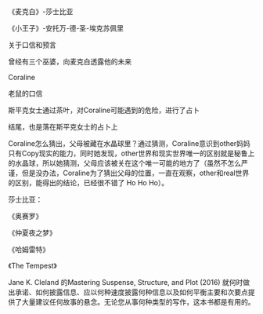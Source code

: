 《麦克白》-莎士比亚

《小王子》-安托万-德-圣-埃克苏佩里

关于口信和预言

曾经有三个巫婆，向麦克白透露他的未来

Coraline

老鼠的口信

斯平克女士通过茶叶，对Coraline可能遇到的危险，进行了占卜

结尾，也是落在斯平克女士的占卜上

Coraline怎么猜出，父母被藏在水晶球里？通过猜测，Coraline意识到other妈妈只有Copy现实的能力，同时她发现，other世界和现实世界唯一的区别就是秘鲁上的水晶球，所以她猜测，父母应该被关在这个唯一可能的地方了（虽然不怎么严谨，但是没办法，Coraline为了猜出父母的位置，一直在观察，other和real世界的区别，能得出的结论，已经很不错了 Ho Ho Ho）。


莎士比亚：

《奥赛罗》

《仲夏夜之梦》

《哈姆雷特》

《The Tempest》


Jane K. Cleland 的Mastering Suspense, Structure, and Plot (2016) 就何时做出承诺、如何披露信息、应以何种速度披露何种信息以及如何平衡主要和次要点提供了大量建议任何故事的悬念。无论您从事何种类型的写作，这本书都是有用的。
